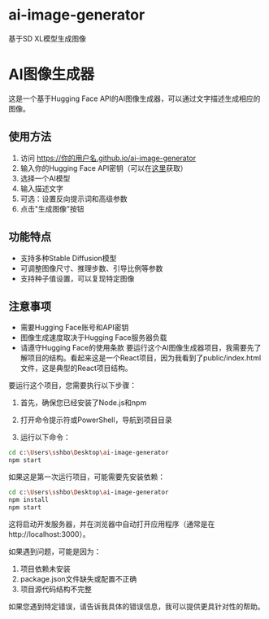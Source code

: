 # ai-image-generator
基于SD XL模型生成图像
# AI图像生成器

这是一个基于Hugging Face API的AI图像生成器，可以通过文字描述生成相应的图像。

## 使用方法

1. 访问 https://你的用户名.github.io/ai-image-generator
2. 输入你的Hugging Face API密钥（可以在[这里](https://huggingface.co/settings/tokens)获取）
3. 选择一个AI模型
4. 输入描述文字
5. 可选：设置反向提示词和高级参数
6. 点击"生成图像"按钮

## 功能特点

- 支持多种Stable Diffusion模型
- 可调整图像尺寸、推理步数、引导比例等参数
- 支持种子值设置，可以复现特定图像

## 注意事项

- 需要Hugging Face账号和API密钥
- 图像生成速度取决于Hugging Face服务器负载
- 请遵守Hugging Face的使用条款
要运行这个AI图像生成器项目，我需要先了解项目的结构。看起来这是一个React项目，因为我看到了public/index.html文件，这是典型的React项目结构。

要运行这个项目，您需要执行以下步骤：

1. 首先，确保您已经安装了Node.js和npm

2. 打开命令提示符或PowerShell，导航到项目目录

3. 运行以下命令：

```bash
cd c:\Users\sshbo\Desktop\ai-image-generator
npm start
```

如果这是第一次运行项目，可能需要先安装依赖：

```bash
cd c:\Users\sshbo\Desktop\ai-image-generator
npm install
npm start
```

这将启动开发服务器，并在浏览器中自动打开应用程序（通常是在 http://localhost:3000）。

如果遇到问题，可能是因为：
1. 项目依赖未安装
2. package.json文件缺失或配置不正确
3. 项目源代码结构不完整

如果您遇到特定错误，请告诉我具体的错误信息，我可以提供更具针对性的帮助。
